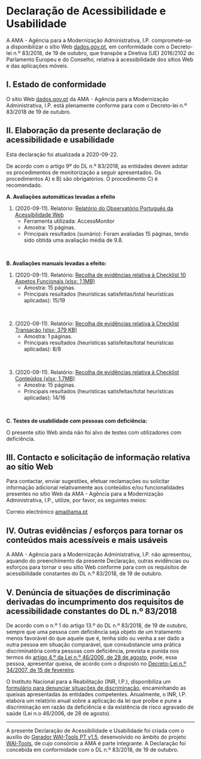 # Declaração de Acessibilidade e Usabilidade

A AMA - Agência para a Modernização Administrativa, I.P. compromete-se a disponibilizar o sítio Web [dados.gov.pt](http://dados.gov.pt), em conformidade com o Decreto-lei n.º 83/2018, de 19 de outubro, que transpõe a Diretiva (UE) 2016/2102 do Parlamento Europeu e do Conselho, relativa à acessibilidade dos sítios Web e das aplicações móveis. 

## I. Estado de conformidade

O sítio Web [dados.gov.pt](http://dados.gov.pt) da AMA - Agência para a Modernização Administrativa, I.P. está plenamente conforme para com o Decreto-lei n.º 83/2018 de 19 de outubro. 

## II. Elaboração da presente declaração de acessibilidade e usabilidade 

Esta declaração foi atualizada a 2020-09-22.

De acordo com o artigo 9º do DL n.º 83/2018, as entidades devem adotar os procedimentos de monitorização a seguir apresentados. Os procedimentos A) e B) são obrigatórios. O procedimento C) é recomendado.

**A. Avaliações automáticas levadas a efeito**

1. (2020-09-11). Relatório: [Relatório do Observatório Português da Acessibilidade Web](http://accessmonitor.acessibilidade.gov.pt/amp/results/dados.gov.pt)
    * Ferramenta utilizada: AccessMonitor
    * Amostra: 15 páginas.
    * Principais resultados (sumário): Foram avaliadas 15 páginas, tendo sido obtida uma avaliação média de 9.8.<br>
<br>

**B. Avaliações manuais levadas a efeito:**

1. (2020-09-11). Relatório: [Recolha de evidências relativa à Checklist 10 Aspetos Funcionais (xlsx; 1,1MB)](https://dados.gov.pt/pt/datasets/r/f5a5f624-077b-416d-ab69-faa9975ca122)
    * Amostra: 15 páginas.
    * Principais resultados (heurísticas satisfeitas/total heurísticas aplicadas): 15/19<br>
<br>

2. (2020-09-11). Relatório: [Recolha de evidências relativa à Checklist Transação (xlsx; 379 KB)](https://dados.gov.pt/pt/datasets/r/fa93681b-61cb-4a56-8958-26fb9ecec22e)
    * Amostra: 1 páginas.
    * Principais resultados (heurísticas satisfeitas/total heurísticas aplicadas): 8/8<br>
<br>

3. (2020-09-11). Relatório: [Recolha de evidências relativa à Checklist Conteúdos (xlsx; 1.7MB)](https://dados.gov.pt/pt/datasets/r/5d6d2d66-ef5f-4a09-a8bf-80a6ed27c3ff)
    * Amostra: 15 páginas.
    * Principais resultados (heurísticas satisfeitas/total heurísticas aplicadas): 14/16<br>
<br>

**C. Testes de usabilidade com pessoas com deficiência:**

O presente sítio Web ainda não foi alvo de testes com utilizadores com deficiência.

## III. Contacto e solicitação de informação relativa ao sítio Web

Para contactar, enviar sugestões, efetuar reclamações ou solicitar informação adicional relativamente aos conteúdos e/ou funcionalidades presentes no sítio Web da AMA - Agência para a Modernização Administrativa, I.P., utilize, por favor, os seguintes meios:

Correio electrónico
    ama@ama.pt

## IV. Outras evidências / esforços para tornar os conteúdos mais acessíveis e mais usáveis

A AMA - Agência para a Modernização Administrativa, I.P. não apresentou, aquando do preenchimento da presente Declaração, outras evidências ou esforços para tornar o seu sítio Web conforme para com os requisitos de acessibilidade constantes do DL n.º 83/2018, de 19 de outubro. 

## V. Denúncia de situações de discriminação derivadas do incumprimento dos requisitos de acessibilidade constantes do DL n.º 83/2018

De acordo com o n.º 1 do artigo 13.º do DL n.º 83/2018, de 19 de outubro, sempre que uma pessoa com deficiência seja objeto de um tratamento menos favorável do que aquele que é, tenha sido ou venha a ser dado a outra pessoa em situação comparável, que consubstancie uma prática discriminatória contra pessoas com deficiência, prevista e punida nos termos do [artigo 4.º da Lei n.º 46/2006, de 28 de agosto](http://data.dre.pt/eli/lei/46/2006/08/28/p/dre/pt/html), pode, essa pessoa, apresentar queixa, de acordo com o disposto no [Decreto-Lei n.º 34/2007, de 15 de fevereiro](https://data.dre.pt/eli/dec-lei/34/2007/02/15/p/dre/pt/html).

O Instituto Nacional para a Reabilitação (INR, I.P.), disponibiliza um [formulário para denunciar situações de discriminação](http://www.inr.pt/resultados-de-pesquisa/-/journal_content/56/11309/45065?p_p_auth=wje2GjQi), encaminhando as queixas apresentadas às entidades competentes. Anualmente, o INR, I.P. elabora um relatório anual sobre a aplicação da lei que proíbe e pune a discriminação em razão da deficiência e da existência de risco agravado de saúde (Lei n.o 46/2006, de 28 de agosto). 

---

A presente Declaração de Acessibilidade e Usabilidade foi criada com o auxílio do [Gerador WAI-Tools PT v1.5](file:///home/micael/Downloads/accessibility-statement_2020-09-12.html#), desenvolvido no âmbito do projeto [WAI-Tools](https://w3.org/WAI/Tools), de cujo consórcio a AMA é parte integrante. A Declaração foi concebida em conformidade com o DL n.º 83/2018, de 19 de outubro. 
